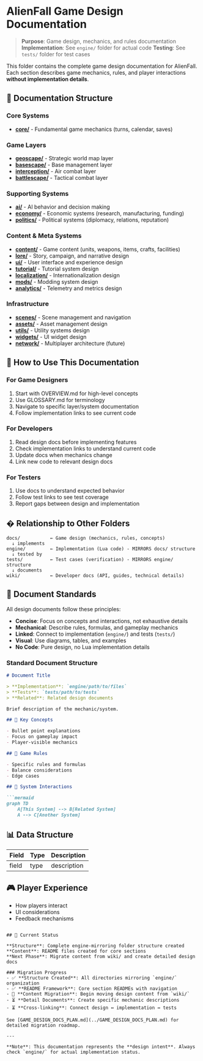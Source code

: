 # AlienFall Game Design Documentation

> **Purpose**: Game design, mechanics, and rules documentation
> **Implementation**: See `engine/` folder for actual code
> **Testing**: See `tests/` folder for test cases

This folder contains the complete game design documentation for AlienFall. Each section describes game mechanics, rules, and player interactions **without implementation details**.

## 📁 Documentation Structure

### Core Systems
- **[core/](core/)** - Fundamental game mechanics (turns, calendar, saves)

### Game Layers
- **[geoscape/](geoscape/)** - Strategic world map layer
- **[basescape/](basescape/)** - Base management layer
- **[interception/](interception/)** - Air combat layer
- **[battlescape/](battlescape/)** - Tactical combat layer

### Supporting Systems
- **[ai/](ai/)** - AI behavior and decision making
- **[economy/](economy/)** - Economic systems (research, manufacturing, funding)
- **[politics/](politics/)** - Political systems (diplomacy, relations, reputation)

### Content & Meta Systems
- **[content/](content/)** - Game content (units, weapons, items, crafts, facilities)
- **[lore/](lore/)** - Story, campaign, and narrative design
- **[ui/](ui/)** - User interface and experience design
- **[tutorial/](tutorial/)** - Tutorial system design
- **[localization/](localization/)** - Internationalization design
- **[mods/](mods/)** - Modding system design
- **[analytics/](analytics/)** - Telemetry and metrics design

### Infrastructure
- **[scenes/](scenes/)** - Scene management and navigation
- **[assets/](assets/)** - Asset management design
- **[utils/](utils/)** - Utility systems design
- **[widgets/](widgets/)** - UI widget design
- **[network/](network/)** - Multiplayer architecture (future)

## 🔗 How to Use This Documentation

### For Game Designers
1. Start with OVERVIEW.md for high-level concepts
2. Use GLOSSARY.md for terminology
3. Navigate to specific layer/system documentation
4. Follow implementation links to see current code

### For Developers
1. Read design docs before implementing features
2. Check implementation links to understand current code
3. Update docs when mechanics change
4. Link new code to relevant design docs

### For Testers
1. Use docs to understand expected behavior
2. Follow test links to see test coverage
3. Report gaps between design and implementation

## � Relationship to Other Folders

```
docs/           ← Game design (mechanics, rules, concepts)
  ↓ implements
engine/         ← Implementation (Lua code) - MIRRORS docs/ structure
  ↓ tested by
tests/          ← Test cases (verification) - MIRRORS engine/ structure
  ↓ documents
wiki/           ← Developer docs (API, guides, technical details)
```

## 📝 Document Standards

All design documents follow these principles:

- **Concise**: Focus on concepts and interactions, not exhaustive details
- **Mechanical**: Describe rules, formulas, and gameplay mechanics
- **Linked**: Connect to implementation (`engine/`) and tests (`tests/`)
- **Visual**: Use diagrams, tables, and examples
- **No Code**: Pure design, no Lua implementation details

### Standard Document Structure
```markdown
# Document Title

> **Implementation**: `engine/path/to/files`
> **Tests**: `tests/path/to/tests`
> **Related**: Related design documents

Brief description of the mechanic/system.

## 🎯 Key Concepts

- Bullet point explanations
- Focus on gameplay impact
- Player-visible mechanics

## 🔧 Game Rules

- Specific rules and formulas
- Balance considerations
- Edge cases

## 🔗 System Interactions

```mermaid
graph TD
    A[This System] --> B[Related System]
    A --> C[Another System]
```

## 📊 Data Structure

| Field | Type | Description |
|-------|------|-------------|
| field | type | description |

## 🎮 Player Experience

- How players interact
- UI considerations
- Feedback mechanisms
```

## 🎯 Current Status

**Structure**: Complete engine-mirroring folder structure created
**Content**: README files created for core sections
**Next Phase**: Migrate content from wiki/ and create detailed design docs

### Migration Progress
- ✅ **Structure Created**: All directories mirroring `engine/` organization
- ✅ **README Framework**: Core section READMEs with navigation
- 🔄 **Content Migration**: Begin moving design content from `wiki/`
- ⏳ **Detail Documents**: Create specific mechanic descriptions
- ⏳ **Cross-linking**: Connect design ↔ implementation ↔ tests

See [GAME_DESIGN_DOCS_PLAN.md](../GAME_DESIGN_DOCS_PLAN.md) for detailed migration roadmap.

---

**Note**: This documentation represents the **design intent**. Always check `engine/` for actual implementation status.
